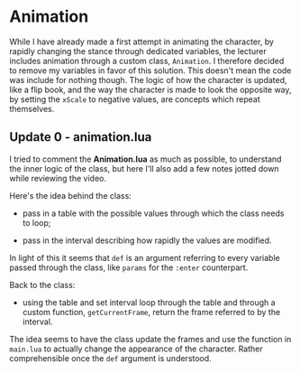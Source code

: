 # Animation

While I have already made a first attempt in animating the character, by rapidly changing the stance through dedicated variables, the lecturer includes animation through a custom class, `Animation`.  I therefore decided to remove my variables in favor of this solution. This doesn't mean the code was include for nothing though. The logic of how the character is updated, like a flip book, and the way the character is made to look the opposite way, by setting the `xScale` to negative values, are concepts which repeat themselves.

## Update 0 - animation.lua

I tried to comment the **Animation.lua** as much as possible, to understand the inner logic of the class, but here I'll also add a few notes jotted down while reviewing the video.

Here's the idea behind the class:

- pass in a table with the possible values through which the class needs to loop;

- pass in the interval describing how rapidly the values are modified.

In light of this it seems that `def` is an argument referring to every variable passed through the class, like `params` for the `:enter` counterpart.

Back to the class:

- using the table and set interval loop through the table and through a custom function, `getCurrentFrame`, return the frame referred to by the interval.

The idea seems to have the class update the frames and use the function in `main.lua` to actually change the appearance of the character. Rather comprehensible once the `def` argument is understood.